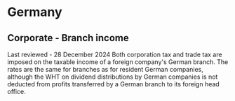 # Germany
## Corporate - Branch income
Last reviewed - 28 December 2024
Both corporation tax and trade tax are imposed on the taxable income of a foreign company's German branch. The rates are the same for branches as for resident German companies, although the WHT on dividend distributions by German companies is not deducted from profits transferred by a German branch to its foreign head office.
